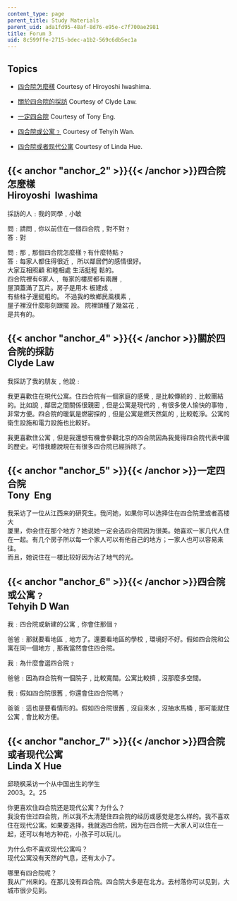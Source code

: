 ```yaml
---
content_type: page
parent_title: Study Materials
parent_uid: ada1fd95-48af-8d76-e95e-c7f700ae2981
title: Forum 3
uid: 8c599ffe-2715-bdec-a1b2-569c6db5ec1a
---
```


Topics
------

*   [四合院怎麼樣](#anchor_2) Courtesy of Hiroyoshi Iwashima.  
    
*   [關於四合院的採訪](#anchor_4) Courtesy of Clyde Law.  
    
*   [一定四合院](#anchor_5) Courtesy of Tony Eng.  
    
*   [四合院或公寓﹖](#anchor_6) Courtesy of Tehyih Wan.  
    
*   [四合院或者现代公寓](#anchor_7) Courtesy of Linda Hue.  
    

{{< anchor "anchor_2" >}}{{< /anchor >}}四合院怎麼樣  
Hiroyoshi  Iwashima
--------------------------------------------------------------------

採訪的人﹕我的同學﹐小敏  
  
問﹕請問﹐你以前住在一個四合院﹐對不對﹖  
答﹕對  
  
問﹕那﹐那個四合院怎麼樣﹖有什麼特點﹖  
答﹕每家人都住得很近﹐ 所以鄰居們的感情很好。  
大家互相照顧 和睦相處 生活挺輕 鬆的。  
四合院裡有6家人﹐ 每家的樓房都有兩層﹐  
屋頂蓋滿了瓦片。房子是用木 板建成﹐  
有些柱子還挺粗的。 不過我的故鄉民風樸素﹐  
屋子裡沒什麼彫刻跟擺 設。 院裡頭種了幾盆花﹐  
是共有的。

{{< anchor "anchor_4" >}}{{< /anchor >}}關於四合院的採訪  
Clyde Law
------------------------------------------------------------

我採訪了我的朋友﹐他說﹕  
  
我更喜歡住在現代公寓。住四合院有一個家庭的感覺﹐是比較傳統的﹑比較團結的。比如說﹐鄰居之間關係很親密﹐但是公寓是現代的﹐有很多使人愉快的事物﹐非常方便。四合院的暖氣是燃密探的﹐但是公寓是燃天然氣的﹐比較乾淨。公寓的衛生設施和電力設施也比較好。  
  
我更喜歡住公寓﹐但是我還想有機會參觀北京的四合院因為我覺得四合院代表中國的歷史。可惜我聽說現在有很多四合院已經拆除了。

{{< anchor "anchor_5" >}}{{< /anchor >}}一定四合院  
Tony  Eng
---------------------------------------------------------

我采访了一位从江西来的研究生。我问她，如果你可以选择住在四合院里或者高楼大  
厦里，你会住在那个地方？她说她一定会选四合院因为很美。她喜欢一家几代人住  
在一起。有几个房子所以每一个家人可以有他自己的地方；一家人也可以容易来往。  
而且，她说住在一楼比较好因为沾了地气的光。

{{< anchor "anchor_6" >}}{{< /anchor >}}四合院或公寓﹖   
Tehyih D Wan
---------------------------------------------------------------

我﹕四合院或新建的公寓﹐你會住那個﹖  
  
爸爸﹕那就要看地區﹐地方了。還要看地區的學校﹐環境好不好。假如四合院和公寓在同一個地方﹐那我當然會住四合院。  
  
我﹕為什麼會選四合院﹖  
  
爸爸﹕因為四合院有一個院子﹐比較寬闊。公寓比較擠﹐沒那麼多空間。  
  
我﹕假如四合院很舊﹐你還會住四合院嗎﹖  
  
爸爸﹕這也是要看情形的。假如四合院很舊﹐沒自來水﹐沒抽水馬桶﹐那可能就住公寓﹐會比較方便。

{{< anchor "anchor_7" >}}{{< /anchor >}}四合院或者现代公寓  
Linda X Hue
---------------------------------------------------------------

邱晓枫采访一个从中国出生的学生  
2003。2。25  
  
你更喜欢住四合院还是现代公寓？为什么？  
我没有住过四合院，所以我不太清楚住四合院的经历或感觉是怎么样的。我不喜欢住在现代公寓。如果要选择，我就选四合院，因为在四合院一大家人可以住在一起，还可以有地方种花，小孩子可以玩儿。  
  
为什么你不喜欢现代公寓吗？  
现代公寓没有天然的气息，还有太小了。  
  
哪里有四合院呢？  
我从广州来的。在那儿没有四合院。四合院大多是在北方。去村落你可以见到，大城市很少见到。